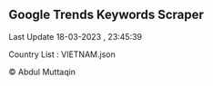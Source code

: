 

## Google Trends Keywords Scraper 
 
Last Update 18-03-2023 , 23:45:39

Country List :
VIETNAM.json



© Abdul Muttaqin 
